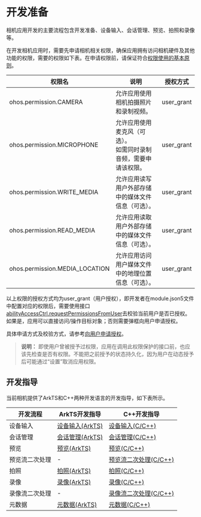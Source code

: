 # 开发准备

相机应用开发的主要流程包含开发准备、设备输入、会话管理、预览、拍照和录像等。

在开发相机应用时，需要先申请相机相关权限，确保应用拥有访问相机硬件及其他功能的权限，需要的权限如下表。在申请权限前，请保证符合[权限使用的基本原则](../security/AccessToken/app-permission-mgmt-overview.md#权限使用的基本原则)。


| 权限名 | 说明 | 授权方式 | 
| -------- | -------- | -------- |
| ohos.permission.CAMERA | 允许应用使用相机拍摄照片和录制视频。 | user_grant | 
| ohos.permission.MICROPHONE | 允许应用使用麦克风（可选）。<br/>如需同时录制音频，需要申请该权限。 | user_grant | 
| ohos.permission.WRITE_MEDIA | 允许应用读写用户外部存储中的媒体文件信息（可选）。 | user_grant | 
| ohos.permission.READ_MEDIA | 允许应用读取用户外部存储中的媒体文件信息（可选）。 | user_grant | 
| ohos.permission.MEDIA_LOCATION | 允许应用访问用户媒体文件中的地理位置信息（可选）。 | user_grant | 


以上权限的授权方式均为user_grant（用户授权），即开发者在module.json5文件中配置对应的权限后，需要使用接口[abilityAccessCtrl.requestPermissionsFromUser](../reference/apis/js-apis-abilityAccessCtrl.md#requestpermissionsfromuser9)去校验当前用户是否已授权。如果是，应用可以直接访问/操作目标对象；否则需要弹框向用户申请授权。


具体申请方式及校验方式，请参考[向用户申请授权](../security/AccessToken/request-user-authorization.md)。


> **说明：**
> 即使用户曾被授予过权限，应用在调用此权限保护的接口前，也应该先检查是否有权限。不能把之前授予的状态持久化，因为用户在动态授予后可能通过“设置”取消应用权限。

## 开发指导

当前相机提供了ArkTS和C++两种开发语言的开发指导，如下表所示。

| 开发流程 | ArkTS开发指导 | C++开发指导 |
| ------- | ------------- | --------- |
| 设备输入 | [设备输入(ArkTS)](camera-device-input.md) | [设备输入(C/C++)](native-camera-device-input.md) |
| 会话管理 | [会话管理(ArkTS)](camera-session-management.md) | [会话管理(C/C++)](native-camera-session-management.md) |
| 预览  | [预览(ArkTS)](camera-preview.md) | [预览(C/C++)](native-camera-preview.md) |
| 预览流二次处理 | -  | [预览流二次处理(C/C++)](native-camera-preview-imageReceiver.md) |
| 拍照 | [拍照(ArkTS)](camera-shooting.md) | [拍照(C/C++)](native-camera-shooting.md) |
| 录像 | [录像(ArkTS)](camera-recording.md) | [录像(C/C++)](native-camera-recording.md) |
| 录像流二次处理 | - | [录像流二次处理(C/C++)](native-camera-recording-imageReceiver.md) |
| 元数据 | [元数据(ArkTS)](camera-metadata.md) | [元数据(C/C++)](native-camera-metadata.md) |